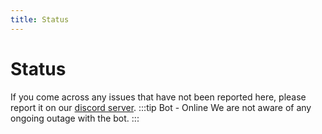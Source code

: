 ```yaml
---
title: Status
---
```


# Status

If you come across any issues that have not been reported here, please report it on our [discord server](https://discord.gg/jbJvckFwda).
:::tip Bot - Online
We are not aware of any ongoing outage with the bot.
:::
